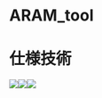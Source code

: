 # ARAM_tool
# 仕様技術
<img src="https://img.shields.io/badge/-Javascript-000000.svg?logo=javascript&style=for-the-badge"><img src="https://img.shields.io/badge/-Jquery-0769AD.svg?logo=jquery&style=for-the-badge"><img src="https://img.shields.io/badge/-Python-ffff00.svg?logo=python&style=for-the-badge">
